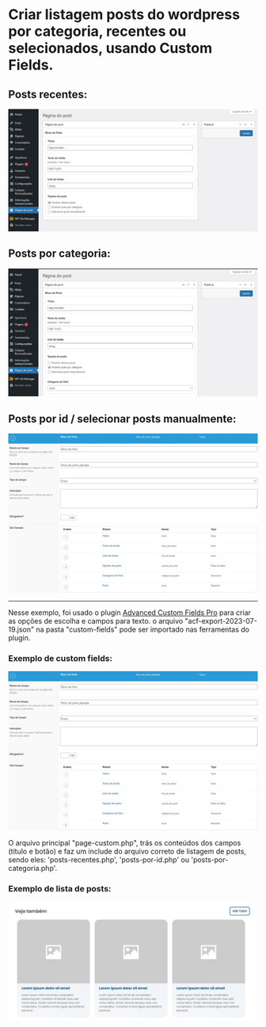# Criar listagem posts do wordpress por categoria, recentes ou selecionados, usando Custom Fields.
 
## Posts recentes:
![Opção de mostrar posts mais recentes](https://raw.githubusercontent.com/anacarolinelisboa/posts-wordpress-by-category-id-recent/main/tutorial-images/by-recent.jpg)

## Posts por categoria:
![Opção de mostrar posts por categoria](https://raw.githubusercontent.com/anacarolinelisboa/posts-wordpress-by-category-id-recent/main/tutorial-images/by-category.jpg)

## Posts por id / selecionar posts manualmente:
![Opção de mostrar posts selecionados](https://raw.githubusercontent.com/anacarolinelisboa/posts-wordpress-by-category-id-recent/main/tutorial-images/example-custom-fields.jpg)

_______________
Nesse exemplo, foi usado o plugin [Advanced Custom Fields Pro](https://www.advancedcustomfields.com/pro/) para criar as opções de escolha e campos para texto. o arquivo "acf-export-2023-07-19.json" na pasta "custom-fields" pode ser importado nas ferramentas do plugin. 

### Exemplo de custom fields:
![Exemplo de campos no custom fields text](https://raw.githubusercontent.com/anacarolinelisboa/posts-wordpress-by-category-id-recent/main/tutorial-images/example-custom-fields.jpg)

O arquivo principal "page-custom.php", trás os conteúdos dos campos (título e botão) e faz um include do arquivo correto de listagem de posts, sendo eles: 'posts-recentes.php', 'posts-por-id.php' ou 'posts-por-categoria.php'.

### Exemplo de lista de posts:
![Exemplo de lista de posts](https://raw.githubusercontent.com/anacarolinelisboa/posts-wordpress-by-category-id-recent/main/tutorial-images/final-example.jpg)
